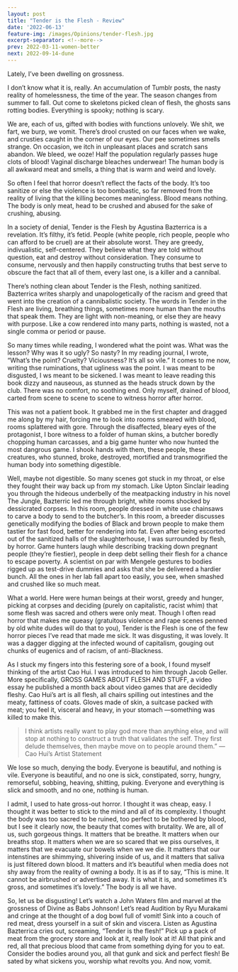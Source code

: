 ```yaml
---
layout: post
title: "Tender is the Flesh - Review"
date: '2022-06-13'
feature-img: /images/Opinions/tender-flesh.jpg
excerpt-separator: <!--more-->
prev: 2022-03-11-women-better
next: 2022-09-14-dune
---
```

Lately, I’ve been dwelling on grossness.

I don’t know what it is, really. An accumulation of Tumblr posts, the nasty reality of homelessness, the time of the year. The season changes from summer to fall. Out come to skeletons picked clean of flesh, the ghosts sans rotting bodies. Everything is spooky; nothing is scary.

We are, each of us, gifted with bodies with functions unlovely. We shit, we fart, we burp, we vomit. There’s drool crusted on our faces when we wake, and crusties caught in the corner of our eyes. Our pee sometimes smells strange. On occasion, we itch in unpleasant places and scratch sans abandon. We bleed, we ooze! Half the population regularly passes huge clots of blood! Vaginal discharge bleaches underwear! The human body is all awkward meat and smells, a thing that is warm and weird and lovely.

So often I feel that horror doesn’t reflect the facts of the body. It’s too sanitize or else the violence is too bombastic, so far removed from the reality of living that the killing becomes meaningless. Blood means nothing. The body is only meat, head to be crushed and abused for the sake of crushing, abusing.

In a society of denial, Tender is the Flesh by Agustina Bazterrica is a revelation. It’s filthy, it’s fetid. People (white people, rich people, people who can afford to be cruel) are at their absolute worst. They are greedy, indivualistic, self-centered. They believe what they are told without question, eat and destroy without consideration. They consume to consume, nervously and then happily constructing truths that best serve to obscure the fact that all of them, every last one, is a killer and a cannibal.

There’s nothing clean about Tender is the Flesh, nothing sanitized. Bazterrica writes sharply and unapologetically of the racism and greed that went into the creation of a cannibalistic society. The words in Tender in the Flesh are living, breathing things, sometimes more human than the mouths that speak them. They are light with non-meaning, or else they are heavy with purpose. Like a cow rendered into many parts, nothing is wasted, not a single comma or period or pause.

So many times while reading, I wondered what the point was. What was the lesson? Why was it so ugly? So nasty? In my reading journal, I wrote, “What’s the point? Cruelty? Viciousness? It’s all so vile.” It comes to me now, writing thse ruminations, that ugliness was the point. I was meant to be disgusted, I ws meant to be sickened. I was meant to leave reading this book dizzy and nauseous, as stunned as the heads struck down by the club. There was no comfort, no soothing end. Only myself, drained of blood, carted from scene to scene to scene to witness horror after horror.

This was not a patient book. It grabbed me in the first chapter and dragged me along by my hair, forcing me to look into rooms smeared with blood, rooms splattered with gore. Through the disaffected, bleary eyes of the protagonist, I bore witness to a folder of human skins, a butcher boredly chopping human carcasses, and a big game hunter who now hunted the most dangrous game. I shook hands with them, these people, these creatures, who stunned, broke, destroyed, mortified and transmogrified the human body into something digestible.

Well, maybe not digestible. So many scenes got stuck in my throat, or else they fought their way back up from my stomach. Like Upton Sinclair leading you through the hideous underbelly of the meatpacking industry in his novel The Jungle, Bazterric led me through bright, white rooms shocked by dessicrated corpses. In this room, people dressed in white use chainsaws to carve a body to send to the butcher’s. In this room, a breeder discusses genetically modifying the bodies of Black and brown people to make them tastier for fast food, better for rendering into fat. Even after being escorted out of the sanitized halls of the slaughterhouse, I was surrounded by flesh, by horror. Game hunters laugh while describing tracking down pregnant people (they’re fiestier), people in deep debt selling their flesh for a chance to escape poverty. A scientist on par with Mengele gestures to bodies rigged up as test-drive dummies and asks that she be delivered a hardier bunch. All the ones in her lab fall apart too easily, you see, when smashed and crushed like so much meat.

What a world. Here were human beings at their worst, greedy and hunger, picking at corpses and deciding (purely on capitalistic, racist whim) that some flesh was sacred and others were only meat. Though I often read horror that makes me queasy (gratuitous violence and rape scenes penned by old white dudes will do that to you), Tender is the Flesh is one of the few horror pieces I’ve read that made me sick. It was disgusting, it was lovely. It was a dagger digging at the infected wound of capitalism, gouging out chunks of eugenics and of racism, of anti-Blackness.

As I stuck my fingers into this festering sore of a book, I found myself thinking of the artist Cao Hui. I was introduced to him through Jacob Geller. More specifically, GROSS GAMES ABOUT FLESH AND STUFF, a video essay he published a month back about video games that are decidedly fleshy. Cao Hui’s art is all flesh, all chairs spilling out intestines and the meaty, fattiness of coats. Gloves made of skin, a suitcase packed with meat; you feel it, visceral and heavy, in your stomach —something was killed to make this.

> I think artists really want to play god more than anything else, and will stop at nothing to construct a truth that validates the self. They first delude themselves, then maybe move on to people around them.” — Cao Hui’s Artist Statement

We lose so much, denying the body. Everyone is beautiful, and nothing is vile. Everyone is beautiful, and no one is sick, constipated, sorry, hungry, remorseful, sobbing, heaving, shitting, puking. Everyone and everything is slick and smooth, and no one, nothing is human.

I admit, I used to hate gross-out horror. I thought it was cheap, easy. I thought it was better to stick to the mind and all of its complexity. I thought the body was too sacred to be ruined, too perfect to be bothered by blood, but I see it clearly now, the beauty that comes with brutality. We are, all of us, such gorgeous things. It matters that be breathe. It matters when our breaths stop. It matters when we are so scared that we piss ourselves, it matters that we evacuate our bowels when we we die. It matters that our intenstines are shimmying, shivering inside of us, and it matters that saliva is just filtered down blood. It matters and it’s beautiful when media does not shy away from the reality of owning a body. It is as if to say, “This is mine. It cannot be airbrushed or advertised away. It is what it is, and sometimes it’s gross, and sometimes it’s lovely.” The body is all we have.

So, let us be disgusting! Let’s watch a John Waters film and marvel at the grossness of Divine as Babs Johnson! Let’s read Audition by Ryu Murakami and cringe at the thought of a dog bowl full of vomit! Sink into a couch of red meat, dress yourself in a suit of skin and viscera. Listen as Agustina Bazterrica cries out, screaming, “Tender is the flesh!” Pick up a pack of meat from the grocery store and look at it, really look at it! All that pink and red, all that precious blood that came from something dying for you to eat. Consider the bodies around you, all that gunk and sick and perfect flesh! Be sated by what sickens you, worship what revolts you. And now, vomit.
